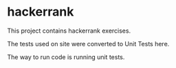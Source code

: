 # hackerrank

This project contains hackerrank exercises.

The tests used on site were converted to Unit Tests here.

The way to run code is running unit tests.